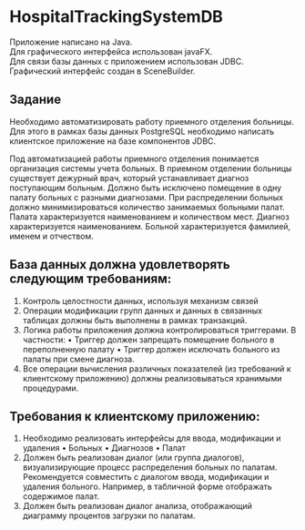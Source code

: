 # HospitalTrackingSystemDB
Приложение написано на Java.  
Для графического интерфейса использован javaFX.  
Для связи базы данных с приложением использован JDBC.  
Графический интерфейс создан в SceneBuilder.

## Задание
Необходимо автоматизировать работу приемного отделения больницы. Для этого в рамках базы данных PostgreSQL необходимо написать клиентское приложение на базе компонентов JDBC.

Под автоматизацией работы приемного отделения понимается организация
системы учета больных. В приемном отделении больницы существует дежурный врач, который устанавливает диагноз поступающим больным. Должно быть исключено помещение в одну палату больных с разными диагнозами. При распределении больных должно минимизироваться количество занимаемых больными палат. Палата характеризуется наименованием и количеством мест. Диагноз характеризуется наименованием. Больной характеризуется фамилией, именем и отчеством.

## База данных должна удовлетворять следующим требованиям:

1.	Контроль целостности данных, используя механизм связей
2.	Операции модификации групп данных и данных в связанных таблицах должны быть выполнены в рамках транзакций.
3.	Логика работы приложения должна контролироваться триггерами. В частности:
•	Триггер должен запрещать помещение больного в переполненную палату
•	Триггер должен исключать больного из палаты при смене диагноза.
4.	Все операции вычисления различных показателей (из требований к клиентскому приложению) должны реализовываться хранимыми процедурами.

## Требования к клиентскому приложению:

1.	Необходимо реализовать интерфейсы для ввода, модификации и удаления
•	Больных
•	Диагнозов
•	Палат
2.	Должен быть реализован диалог (или группа диалогов), визуализирующие процесс распределения больных по палатам. Рекомендуется совместить с диалогом ввода, модификации и удаления больного. Например, в табличной форме отображать содержимое палат.
3.	Должен быть реализован диалог анализа, отображающий диаграмму процентов загрузки по палатам.
